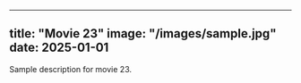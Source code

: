 
---
title: "Movie 23"
image: "/images/sample.jpg"
date: 2025-01-01
---
Sample description for movie 23.
